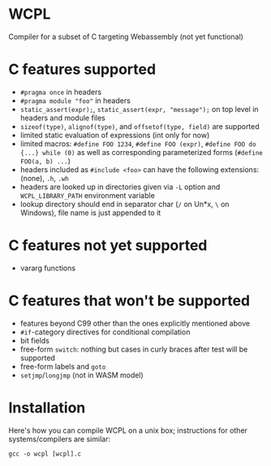 WCPL
====

Compiler for a subset of C targeting Webassembly (not yet functional)

# C features supported

- `#pragma once` in headers
- `#pragma module "foo"` in headers
- `static_assert(expr);`, `static_assert(expr, "message");` on top level in headers and module files
- `sizeof(type)`, `alignof(type)`, and `offsetof(type, field)` are supported
- limited static evaluation of expressions (int only for now)
- limited macros: `#define FOO 1234`, `#define FOO (expr)`, `#define FOO do {...} while (0)` as well as 
  corresponding parameterized forms (`#define FOO(a, b) ...`)   
- headers included as `#include <foo>` can have the following extensions: (none), `.h`, `.wh`
- headers are looked up in directories given via `-L` option and `WCPL_LIBRARY_PATH` environment variable
- lookup directory should end in separator char (`/` on Un*x, `\` on Windows), file name is just appended to it

# C features not yet supported

- vararg functions


# C features that won't be supported

- features beyond C99 other than the ones explicitly mentioned above
- `#if`-category directives for conditional compilation
- bit fields
- free-form `switch`: nothing but cases in curly braces after test will be supported
- free-form labels and `goto`
- `setjmp`/`longjmp` (not in WASM model)


# Installation

Here's how you can compile WCPL on a unix box; instructions for other
systems/compilers are similar:

```
gcc -o wcpl [wcpl].c 
```






